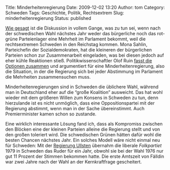 Title: Minderheitenregierung
Date: 2009-12-02 13:20
Author: tom
Category: Schweden
Tags: Geschichte, Politik, Rechtsextrem
Slug: minderheitenregierung
Status: published

[Wie
gesagt](http://www.fiket.de/2009/11/23/zentrum-und-christdemokraten-raus-schwedendemokraten-rein/)
ist die Diskussion in vollem Gange, was zu tun sei, wenn nach der
schwedischen Wahl nächstes Jahr weder das bürgerliche noch das rot-grüne
Parteienlager eine Mehrheit im Parlament bekommt, weil die
rechtsextremen Schweden in den Reichstag kommen. Mona Sahlin,
Parteichefin der Sozialdemokraten, hat die kleineren der bürgerlichen
Parteien schon zur Zusammenarbeit eingeladen, was bei diesen jedoch auf
eher kühle Reaktionen stieß. Politikwissenschaftler Olof Ruin [fasst die
Optionen
zusammen](http://www.dn.se/opinion/debatt/mp-kan-fa-nyckelposition-i-ett-kaotiskt-lage-efter-valet-1.1003623)
und argumentiert für eine Minderheitenregierung, also die Situation, in
der die Regierung sich bei jeder Abstimmung im Parlament die Mehrheiten
zusammensuchen muss.

Minderheitenregierungen sind in Schweden die üblichere Wahl, während man
in Deutschland eher auf die “große Koalition” ausweicht. Das hat wohl
wieder mit dem größeren Willen zum Konsens in Schweden zu tun, denn
hierzulande ist es nicht unmöglich, dass eine Oppositionspartei mit der
Regierung abstimmt, wenn man in der Sache übereinstimmt. Auch
Premierminister kamen schon so zustande.

Eine wirklich interessante Lösung fand ich, dass als Kompromiss zwischen
den Blöcken eine der kleinen Parteien alleine die Regierung stellt und
von den großen toleriert wird. Die schwedischen Grünen hätten dafür wohl
die besten Chancen nächstes Jahr. Ein solches Modell wäre nicht einmal
neu für Schweden: Mit der [Regierung
Ullsten](http://sv.wikipedia.org/wiki/Regeringen_Ullsten) übernahm die
liberale *Folkpartiet* 1979 in Schweden das Ruder für ein Jahr, obwohl
sie bei der Wahl 1976 nur gut 11 Prozent der Stimmen bekommen hatte. Die
erste Amtszeit von Fälldin war zwei Jahre nach der Wahl an der
Kernkraftfrage gescheitert.

